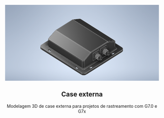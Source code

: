 <p align="center">
  <img src="Case externa modelo 2.png" height="250">
  <h2 align="center">Case externa</h2>
  <p align="center">Modelagem 3D de case externa para projetos de rastreamento com G7.0 e G7x<p>
</p>
